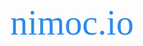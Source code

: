 <a href="https://nimoc.io" style="display:block;text-align: center;padding-top:25%;color:#2C8AEE;font-size:4em;font-family:'Palatino Linotype', 'Book Antiqua', Palatino, serif;text-decoration:none;"  >nimoc.io</a>
<script>
location.href = 'https://nimoc.io'
</script>

